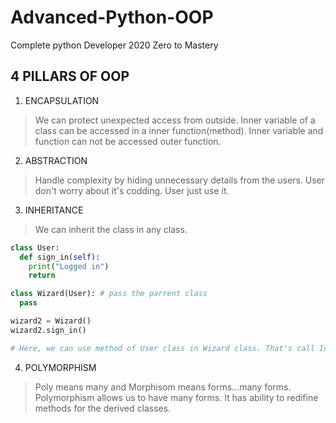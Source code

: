 # Advanced-Python-OOP
Complete python Developer 2020 Zero to Mastery

## 4 PILLARS OF OOP

1. ENCAPSULATION
> We can protect unexpected access from outside. 
> Inner variable of a class can be accessed in a inner function(method).
> Inner variable and function can not be accessed outer function. 

2. ABSTRACTION
> Handle complexity by hiding unnecessary details from the users.
> User don't worry about it's codding. 
> User just use it. 

3. INHERITANCE 
> We can inherit the class in any class.

```python
class User:
  def sign_in(self):
    print("Logged in")
    return

class Wizard(User): # pass the parrent class
  pass

wizard2 = Wizard()
wizard2.sign_in()

# Here, we can use method of User class in Wizard class. That's call Inheritance in programming. 
```


4. POLYMORPHISM
> Poly means many and Morphisom means forms...many forms.
> Polymorphism allows us to have many forms.
> It has ability to redifine methods for the derived classes.

